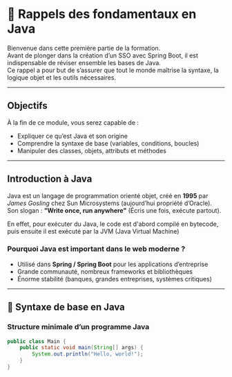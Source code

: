 # 📘 Rappels des fondamentaux en Java

Bienvenue dans cette première partie de la formation.  
Avant de plonger dans la création d’un SSO avec Spring Boot, il est indispensable de réviser ensemble les bases de Java.  
Ce rappel a pour but de s’assurer que tout le monde maîtrise la syntaxe, la logique objet et les outils nécessaires.

---

## Objectifs

À la fin de ce module, vous serez capable de :
- Expliquer ce qu’est Java et son origine
- Comprendre la syntaxe de base (variables, conditions, boucles)
- Manipuler des classes, objets, attributs et méthodes

---

## Introduction à Java

Java est un langage de programmation orienté objet, créé en **1995** par *James Gosling* chez Sun Microsystems (aujourd’hui propriété d’Oracle).  
Son slogan : **"Write once, run anywhere"** (Écris une fois, exécute partout).

En effet, pour exécuter du Java, le code est d'abord compilé en bytecode, puis ensuite il est exécuté par la JVM (Java Virtual Machine) 


### Pourquoi Java est important dans le web moderne ?
- Utilisé dans **Spring / Spring Boot** pour les applications d’entreprise
- Grande communauté, nombreux frameworks et bibliothèques
- Énorme stabilité (banques, grandes entreprises, systèmes critiques)

---

## 📝 Syntaxe de base en Java

### Structure minimale d’un programme Java

```java
public class Main {
    public static void main(String[] args) {
        System.out.println("Hello, world!");
    }
}

